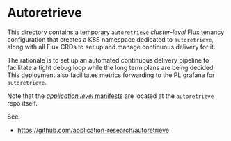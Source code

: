 # Autoretrieve

This directory contains a temporary `autoretrieve` _cluster-level_ Flux tenancy configuration that
creates a K8S namespace dedicated to `autoretrieve`, along with all Flux CRDs to set up and manage
continuous delivery for it.

The rationale is to set up an automated continuous delivery pipeline to facilitate a tight debug
loop while the long term plans are being decided. This deployment also facilitates metrics
forwarding to the PL grafana for `autoretrieve`.

Note that the [_application
level_ manifests](https://github.com/application-research/autoretrieve/tree/main/deploy/manifests/dev/us-east-2)
are located at the `autoretrieve` repo itself.

See:

- https://github.com/application-research/autoretrieve
